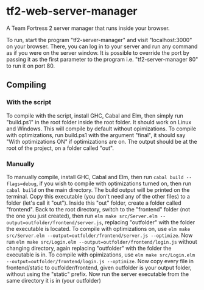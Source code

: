# tf2-web-server-manager
A Team Fortress 2 server manager that runs inside your browser.

To run, start the program "tf2-server-manager" and visit "localhost:3000" on your browser. There, you can log in to your server and run any command as if you were on the server window.
It is possible to override the port by passing it as the first parameter to the program i.e. "tf2-server-manager 80" to run it on port 80.

## Compiling
### With the script
To compile with the script, install GHC, Cabal and Elm, then simply run "build.ps1" in the root folder inside the root folder. It should work on Linux and Windows. This will compile by default without opimizations. To compile with optimizations, run build.ps1 with the argument "final", it should say "With optimizations ON" if optimizations are on. The output should be at the root of the project, on a folder called "out".
### Manually
To manually compile, install GHC, Cabal and Elm, then run `cabal build --flags=debug`, if you wish to compile with optimizations turned on, then run `cabal build` on the main directory. The build output will be printed on the terminal. Copy this executable (you don't need any of the other files) to a folder (let's call it "out"). Inside this "out" folder, create a folder called "frontend". Back to the root directory, switch to the "frontend" folder (not the one you just created), then run `elm make src/Server.elm --output=outfolder/frontend/server.js`, replacing "outfolder" with the folder the executable is located. To compile with optimizations on, use `elm make src/Server.elm --output=outfolder/frontend/server.js --optimize`. Now run `elm make src/Login.elm --output=outfolder/frontend/login.js` without changing directory, again replacing "outfolder" with the folder the executable is in. To compile with opimizations, use `elm make src/Login.elm --output=outfolder/frontend/login.js --optimize`.
Now copy every file in frontend/static to outfolder/frontend, given outfolder is your output folder, without using the "static" prefix.
Now run the server executable from the same directory it is in (your outfolder)
